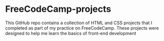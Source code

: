 # FreeCodeCamp-projects
This GitHub repo contains a collection of HTML and CSS projects that I completed as part of my practice on FreeCodeCamp. These projects were designed to help me learn the basics of front-end development
